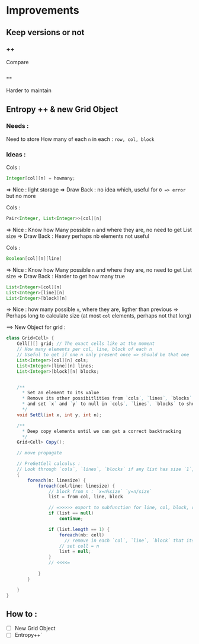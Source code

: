 # Improvements 

## Keep versions or not

### ++

Compare

### --

Harder to maintain

## Entropy ++ & new Grid Object

### Needs :

Need to store How many of each `n` in each : `row, col, block`

### Ideas :

Cols : 
```java
Integer[col][n] = howmany;
```
=> Nice : light storage 
=> Draw Back : no idea which, useful for `0 => error` but no more

Cols : 
```java
Pair<Integer, List<Integer>>[col][n]
```
=> Nice : Know how Many possible `n` and where they are, no need to get List size
=> Draw Back : Heavy perhaps nb elements not useful 


Cols : 
```java
Boolean[col][n][line] 
```
=> Nice : Know how Many possible `n` and where they are, no need to get List size
=> Draw Back : Harder to get how many true

```java
List<Integer>[col][n] 
List<Integer>[line][n]
List<Integer>[block][n]
```

=> Nice : how many possible `n`, where they are, ligther than previous
=> Perhaps long to calculate size (at most `col` elements, perhaps not that long)



==> New Object for grid :

```java
class Grid<Cell> {
    Cell[][] grid; // The exact cells like at the moment
    // How many elements per col, line, block of each n
    // Useful to get if one n only present once => should be that one
    List<Integer>[col][n] cols; 
    List<Integer>[line][n] lines;
    List<Integer>[block][n] blocks;


    /**
      * Set an element to its value 
      * Remove its other possibitlities from `cols`, `lines`, `blocks`
      * and set `x` and `y` to null in `cols`, `lines`, `blocks` to show done
      */
    void SetEl(int x, int y, int n); 

    /** 
      * Deep copy elements until we can get a correct backtracking
      */
    Grid<Cell> Copy();

    // move propagate 

    // PreGetCell calculus : 
    // Look through `cols`, `lines`, `blocks` if any list has size `1`, if so set its value
    {
        foreach(n: linesize) {
            foreach(col/line: linesize) {
                // block from n : `x=n%size` `y=n/size`
                list = from col, line, block

                // =>>>>> export to subfunction for line, col, block, only 3 calls here
                if (list == null)
                    continue;

                if (list.length == 1) {
                    foreach(nb: cell)
                      // remove in each `col`, `line`, `block` that its here
                    // set cell = n
                    list = null;
                }
                // <<<<=
                    
            }
        }

    }
}
```


## How to :

- [ ] New Grid Object
- [ ] Entropy++`
